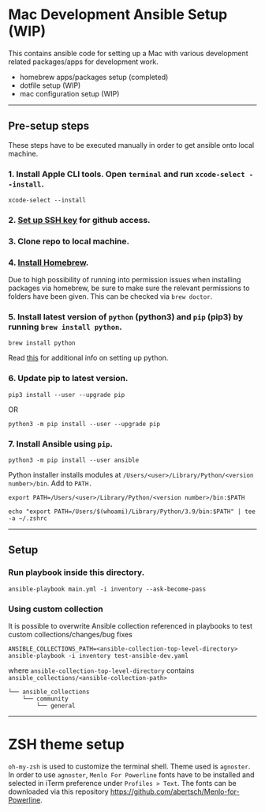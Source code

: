# Mac Development Ansible Setup (WIP)

This contains ansible code for setting up a Mac with various development related packages/apps for development work.
* homebrew apps/packages setup (completed)
* dotfile setup (WIP)
* mac configuration setup (WIP)
---
## Pre-setup steps
These steps have to be executed manually in order to get ansible onto local machine.

### 1. Install Apple CLI tools. Open `terminal` and run `xcode-select --install`.
```
xcode-select --install
```
### 2. [Set up SSH key](https://docs.github.com/en/free-pro-team@latest/github/authenticating-to-github/generating-a-new-ssh-key-and-adding-it-to-the-ssh-agent) for github access.
### 3. Clone repo to local machine.

### 4. [Install Homebrew](https://brew.sh/).
Due to high possibility of running into permission issues when installing packages via homebrew, be sure to make sure the relevant permissions to folders have been given. This can be checked via `brew doctor`.

### 5. Install latest version of `python` (python3) and `pip` (pip3) by running `brew install python`.
```
brew install python
```
Read [this](https://opensource.com/article/19/5/python-3-default-mac) for additional info on setting up python.
### 6. Update pip to latest version.
```
pip3 install --user --upgrade pip
```
OR
```
python3 -m pip install --user --upgrade pip
```
### 7. Install Ansible using `pip`.
```
python3 -m pip install --user ansible

```
Python installer installs modules at `/Users/<user>/Library/Python/<version number>/bin`.
Add to `PATH.`
```
export PATH=/Users/<user>/Library/Python/<version number>/bin:$PATH
```
```
echo "export PATH=/Users/$(whoami)/Library/Python/3.9/bin:$PATH" | tee -a ~/.zshrc
```
---

## Setup
### Run playbook inside this directory.
```
ansible-playbook main.yml -i inventory --ask-become-pass
```

### Using custom collection
It is possible to overwrite Ansible collection referenced in playbooks to test custom collections/changes/bug fixes
```
ANSIBLE_COLLECTIONS_PATH=<ansible-collection-top-level-directory> ansible-playbook -i inventory test-ansible-dev.yaml
```
where `ansible-collection-top-level-directory` contains `ansible_collections/<ansible-collection-path>`

```
└── ansible_collections
    └── community
        └── general
```

---

# ZSH theme setup

`oh-my-zsh` is used to customize the terminal shell. Theme used is `agnoster`. In order to use `agnoster`, `Menlo For Powerline` fonts have to be installed and selected in iTerm preference under `Profiles > Text`.
The fonts can be downloaded via this repository https://github.com/abertsch/Menlo-for-Powerline.